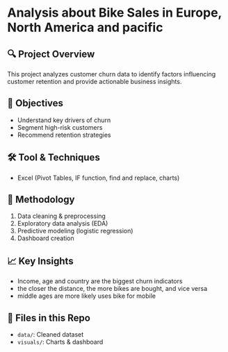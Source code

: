 # Analysis about Bike Sales in Europe, North America and pacific

## 🔍 Project Overview
This project analyzes customer churn data to identify factors influencing customer retention and provide actionable business insights.

## 🎯 Objectives
- Understand key drivers of churn
- Segment high-risk customers
- Recommend retention strategies

## 🛠️ Tool & Techniques
- Excel (Pivot Tables, IF function, find and replace, charts)

## 🧪 Methodology
1. Data cleaning & preprocessing
2. Exploratory data analysis (EDA)
3. Predictive modeling (logistic regression)
5. Dashboard creation

## 📈 Key Insights
- Income, age and country are the biggest churn indicators
- the closer the distance, the more bikes are bought, and vice versa
- middle ages are more likely uses bike for mobile

## 📁 Files in this Repo
- `data/`: Cleaned dataset
- `visuals/`: Charts & dashboard

